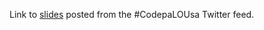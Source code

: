 Link to [slides](http://www.slideshare.net/jaredthenerd/use-all-the-buzzwords-20095705) posted from the #CodepaLOUsa Twitter feed.
